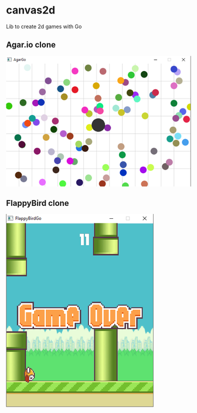 # canvas2d
Lib to create 2d games with Go

## Agar.io clone<br>
![example1](https://github.com/WesleiRamos/canvas2d/blob/master/exemplos/agargo.png)

## FlappyBird clone<br>
![example2](https://github.com/WesleiRamos/canvas2d/blob/master/exemplos/FlappyBird.png)
